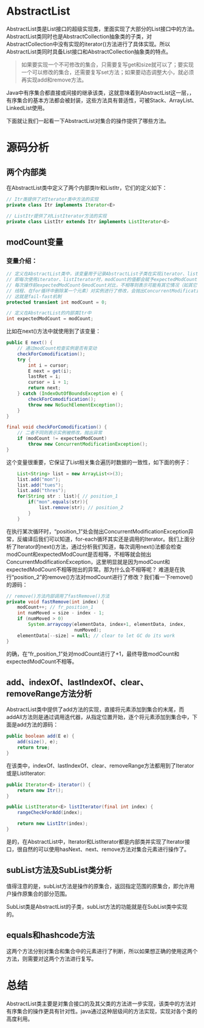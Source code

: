 # AbstractList
AbstractList类是List接口的超级实现类，里面实现了大部分的List接口中的方法。AbstractList类同时也是AbstractCollection抽象类的子类，对AbstractCollection中没有实现的iterator()方法进行了具体实现。所以AbstractList类同时具备List接口和AbstractCollection抽象类的特点。

> 如果要实现一个不可修改的集合，只需要复写get和size就可以了；要实现一个可以修改的集合，还需要复写set方法；如果要动态调整大小，就必须再实现add和remove方法。

Java中有序集合都直接或间接的继承该类，这就意味着到AbstractList这一层，，有序集合的基本方法都会被封装，这些方法具有普适性，可被Stack、ArrayList、LinkedList使用。

下面就让我们一起看一下AbstractList对集合的操作提供了哪些方法。

# 源码分析

## 两个内部类
在AbstractList类中定义了两个内部类Itr和ListItr，它们的定义如下：
``` java
// Itr类提供了对Iterator类中方法的实现
private class Itr implements Iterator<E>

// ListItr提供了对ListIterator方法的实现
private class ListItr extends Itr implements ListIterator<E>
```

## modCount变量
### 变量介绍：
```java
// 定义在AbstractList类中，该变量用于记录AbstractList子类在实现iterator、listIterator时使用，主要作用是记录修改次数。
// 即每次使用iterator、listIterator时，modCount的值都会赋予expectedModCount，
// 每次操作前expectedModCount与modCount对比，不相等则表示可能有其它情况（如其它
// 线程、在for循环中删除某一个元素）对实例进行了修改，会抛出ConcurrentModificationException异常。
// 这就是fail-fast机制
protected transient int modCount = 0;

// 定义在AbstractList的内部类Itr中
int expectedModCount = modCount;
```
比如在next()方法中就使用到了该变量：
```java
public E next() {
    // 通过modCount检查实例是否有变动
    checkForComodification();
    try {
        int i = cursor;
        E next = get(i);
        lastRet = i;
        cursor = i + 1;
        return next;
    } catch (IndexOutOfBoundsException e) {
        checkForComodification();
        throw new NoSuchElementException();
    }
}

final void checkForComodification() {
    // 二者不同则表示实例被修改，抛出异常
    if (modCount != expectedModCount)
        throw new ConcurrentModificationException();
}
```
这个变量很重要，它保证了List相关集合遍历时数据的一致性，如下面的例子：
```java
    List<String> list = new ArrayList<>(3);
    list.add("mon");
    list.add("tues");
    list.add("thres");
    for(String str : list){ // position_1
        if("mon".equals(str)){
            list.remove(str); // position_2
        }
    }
```
在执行某次循环时，“position_1”处会抛出ConcurrentModificationException异常，反编译后我们可以知道，for-each循环其实还是调用的Iterator。我们上面分析了Iterator的next()方法，通过分析我们知道，每次调用next()法都会检查modCount和expectedModCount是否相等，不相等就会抛出ConcurrentModificationException，这里明显就是因为modCount和expectedModCount不相等抛出的异常。那为什么会不相等呢？
难道是在执行“position_2”的remove()方法对modCount进行了修改？我们看一下remove()的源码：
```java
// remove()方法内部调用了fastRemove()方法
private void fastRemove(int index) {
    modCount++; // fr_position_1
    int numMoved = size - index - 1;
    if (numMoved > 0)
        System.arraycopy(elementData, index+1, elementData, index,
                         numMoved);
    elementData[--size] = null; // clear to let GC do its work
}
```
的确，在“fr_position_1”处对modCount进行了+1，最终导致modCount和expectedModCount不相等。

## add、indexOf、lastIndexOf、clear、removeRange方法分析
AbstractList类中提供了add方法的实现，直接将元素添加到集合的末尾，而addAll方法则是通过调用迭代器，从指定位置开始，逐个将元素添加到集合中，下面是add方法的源码：
```java
public boolean add(E e) {
    add(size(), e);
    return true;
}
```

在该类中，indexOf、lastIndexOf、clear、removeRange方法都用到了Iterator或是ListIterator:
```java
public Iterator<E> iterator() {
    return new Itr();
}

public ListIterator<E> listIterator(final int index) {
    rangeCheckForAdd(index);

    return new ListItr(index);
}
```
是的，在AbstractList中，Iterator和ListIterator都是内部类并实现了Iterator接口，很自然的可以使用hasNext、next、remove方法对集合元素进行操作了。

## subList方法及SubList类分析
值得注意的是，subList方法是操作的原集合，返回指定范围的原集合，即允许用户操作原集合的部分范围。

SubList类是AbstractList的子类，subList方法的功能就是在SubList类中实现的。

## equals和hashcode方法
这两个方法分别对集合和集合中的元素进行了判断，所以如果想正确的使用这两个方法，则需要对这两个方法进行复写。

# 总结
AbstractList类主要是对集合接口的及其父类的方法进一步实现，该类中的方法对有序集合的操作更具有针对性。java通过这种层级间的方法实现，实现对各个类的高度利用。

